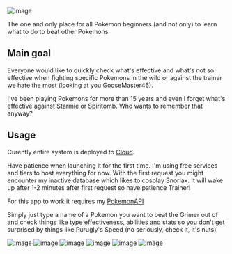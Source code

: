 ![image](https://github.com/PepeKwapien/PokeWeakness/assets/51708716/b7136027-f83e-4629-9098-5b447c804874)

The one and only place for all Pokemon beginners (and not only) to learn what to do to beat other Pokemons

## Main goal

Everyone would like to quickly check what's effective and what's not so effective when fighting specific Pokemons in the wild or against the trainer we hate the most (looking at you GooseMaster46).

I've been playing Pokemons for more than 15 years and even I forget what's effective against Starmie or Spiritomb. Who wants to remember that anyway?

## Usage
Curently entire system is deployed to [Cloud](https://pokeweakness.kwapien.dev/).

Have patience when launching it for the first time. I'm using free services and tiers to host everything for now. With the first request you might encounter my inactive database which likes to cosplay Snorlax. It will wake up after 1-2 minutes after first request so have patience Trainer!

For this app to work it requires my [PokemonAPI](https://github.com/PepeKwapien/PokemonBasics)

Simply just type a name of a Pokemon you want to beat the Grimer out of and check things like type effectiveness, abilities and stats so you don't get surprised by things like Purugly's Speed (no seriously, check it, it's nuts)

![image](https://github.com/PepeKwapien/PokeWeakness/assets/51708716/c91e168c-20c0-4cab-bab5-66571099a055)
![image](https://github.com/PepeKwapien/PokeWeakness/assets/51708716/27679098-6b02-49f5-9614-2edf892867b3)
![image](https://github.com/PepeKwapien/PokeWeakness/assets/51708716/4e2967f9-437f-4b58-b773-f7b02fb123ec)
![image](https://github.com/PepeKwapien/PokeWeakness/assets/51708716/8af04fae-4a61-46ec-9d64-2b2bc167c4d9)
![image](https://github.com/PepeKwapien/PokeWeakness/assets/51708716/f83c5408-7173-4357-a02f-21c529042472)
![image](https://github.com/PepeKwapien/PokeWeakness/assets/51708716/2a4654e2-59ac-4379-97a0-4c2ce750f3bf)
